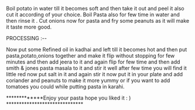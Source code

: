Boil potato in water till it becomes soft and then take it out and peel it also cut it according of your choice.
Boil Pasta also for few time in water and then rinse it .
Cut onions now for pasta and fry some peanuts as it will make it taste more good.

PROCESSING :--

Now put some Refined oil in kadhai and left till it becomes hot
and then put pasta,potato,onions together and make it flip without
stopping for few minutes and then add jeera to it  and again flip 
for few time and then add smith & jones pasta masala to it and stir
it well after few time you will find it little red now put salt in it
and again stir it now put it in your plate and add coriander and
 peanuts to make it more yummy or if you want to add tomatoes you could while putting pasta in karahi.




  *************Enjoy your pasta hope you liked it :  ) ******************************